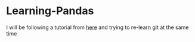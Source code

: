 # Learning-Pandas
I will be following a tutorial from [here](https://www.analyticsvidhya.com/blog/2016/01/complete-tutorial-learn-data-science-python-scratch-2/) and trying to re-learn git at the same time